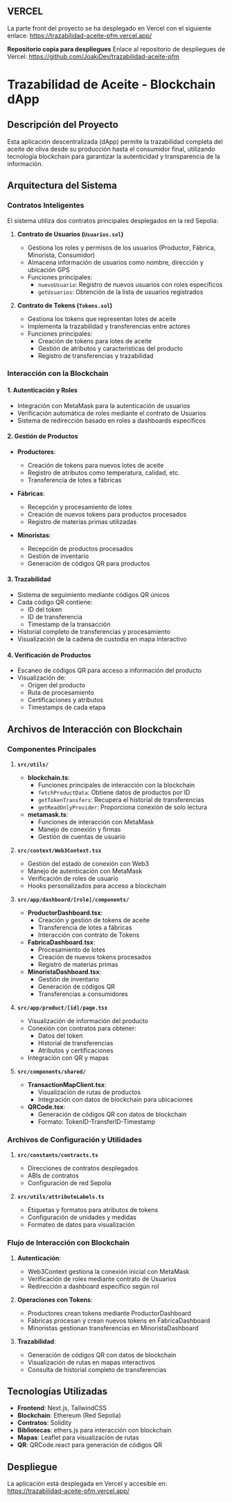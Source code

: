## VERCEL
La parte front del proyecto se ha desplegado en Vercel con el siguiente enlace:
https://trazabilidad-aceite-pfm.vercel.app/

**Repositorio copia para despliegues**
Enlace al repositorio de despliegues de Vercel:
https://github.com/JoakiDev/trazabilidad-aceite-pfm


# Trazabilidad de Aceite - Blockchain dApp

## Descripción del Proyecto
Esta aplicación descentralizada (dApp) permite la trazabilidad completa del aceite de oliva desde su producción hasta el consumidor final, utilizando tecnología blockchain para garantizar la autenticidad y transparencia de la información.

## Arquitectura del Sistema

### Contratos Inteligentes
El sistema utiliza dos contratos principales desplegados en la red Sepolia:

1. **Contrato de Usuarios (`Usuarios.sol`)**
   - Gestiona los roles y permisos de los usuarios (Productor, Fábrica, Minorista, Consumidor)
   - Almacena información de usuarios como nombre, dirección y ubicación GPS
   - Funciones principales:
     - `nuevoUsuario`: Registro de nuevos usuarios con roles específicos
     - `getUsuarios`: Obtención de la lista de usuarios registrados

2. **Contrato de Tokens (`Tokens.sol`)**
   - Gestiona los tokens que representan lotes de aceite
   - Implementa la trazabilidad y transferencias entre actores
   - Funciones principales:
     - Creación de tokens para lotes de aceite
     - Gestión de atributos y características del producto
     - Registro de transferencias y trazabilidad

### Interacción con la Blockchain

#### 1. Autenticación y Roles
- Integración con MetaMask para la autenticación de usuarios
- Verificación automática de roles mediante el contrato de Usuarios
- Sistema de redirección basado en roles a dashboards específicos

#### 2. Gestión de Productos
- **Productores**:
  - Creación de tokens para nuevos lotes de aceite
  - Registro de atributos como temperatura, calidad, etc.
  - Transferencia de lotes a fábricas

- **Fábricas**:
  - Recepción y procesamiento de lotes
  - Creación de nuevos tokens para productos procesados
  - Registro de materias primas utilizadas

- **Minoristas**:
  - Recepción de productos procesados
  - Gestión de inventario
  - Generación de códigos QR para productos

#### 3. Trazabilidad
- Sistema de seguimiento mediante códigos QR únicos
- Cada código QR contiene:
  - ID del token
  - ID de transferencia
  - Timestamp de la transacción
- Historial completo de transferencias y procesamiento
- Visualización de la cadena de custodia en mapa interactivo

#### 4. Verificación de Productos
- Escaneo de códigos QR para acceso a información del producto
- Visualización de:
  - Origen del producto
  - Ruta de procesamiento
  - Certificaciones y atributos
  - Timestamps de cada etapa

## Archivos de Interacción con Blockchain

### Componentes Principales

1. **`src/utils/`**
   - **blockchain.ts**: 
     - Funciones principales de interacción con la blockchain
     - `fetchProductData`: Obtiene datos de productos por ID
     - `getTokenTransfers`: Recupera el historial de transferencias
     - `getReadOnlyProvider`: Proporciona conexión de solo lectura
   - **metamask.ts**:
     - Funciones de interacción con MetaMask
     - Manejo de conexión y firmas
     - Gestión de cuentas de usuario

2. **`src/context/Web3Context.tsx`**
   - Gestión del estado de conexión con Web3
   - Manejo de autenticación con MetaMask
   - Verificación de roles de usuario
   - Hooks personalizados para acceso a blockchain

3. **`src/app/dashboard/[role]/components/`**
   - **ProductorDashboard.tsx**: 
     - Creación y gestión de tokens de aceite
     - Transferencia de lotes a fábricas
     - Interacción con contrato de Tokens
   - **FabricaDashboard.tsx**:
     - Procesamiento de lotes
     - Creación de nuevos tokens procesados
     - Registro de materias primas
   - **MinoristaDashboard.tsx**:
     - Gestión de inventario
     - Generación de códigos QR
     - Transferencias a consumidores

4. **`src/app/product/[id]/page.tsx`**
   - Visualización de información del producto
   - Conexión con contratos para obtener:
     - Datos del token
     - Historial de transferencias
     - Atributos y certificaciones
   - Integración con QR y mapas

5. **`src/components/shared/`**
   - **TransactionMapClient.tsx**: 
     - Visualización de rutas de productos
     - Integración con datos de blockchain para ubicaciones
   - **QRCode.tsx**:
     - Generación de códigos QR con datos de blockchain
     - Formato: TokenID-TransferID-Timestamp

### Archivos de Configuración y Utilidades

1. **`src/constants/contracts.ts`**
   - Direcciones de contratos desplegados
   - ABIs de contratos
   - Configuración de red Sepolia

2. **`src/utils/attributeLabels.ts`**
   - Etiquetas y formatos para atributos de tokens
   - Configuración de unidades y medidas
   - Formateo de datos para visualización

### Flujo de Interacción con Blockchain

1. **Autenticación**:
   - Web3Context gestiona la conexión inicial con MetaMask
   - Verificación de roles mediante contrato de Usuarios
   - Redirección a dashboard específico según rol

2. **Operaciones con Tokens**:
   - Productores crean tokens mediante ProductorDashboard
   - Fábricas procesan y crean nuevos tokens en FabricaDashboard
   - Minoristas gestionan transferencias en MinoristaDashboard

3. **Trazabilidad**:
   - Generación de códigos QR con datos de blockchain
   - Visualización de rutas en mapas interactivos
   - Consulta de historial completo de transferencias

## Tecnologías Utilizadas
- **Frontend**: Next.js, TailwindCSS
- **Blockchain**: Ethereum (Red Sepolia)
- **Contratos**: Solidity
- **Bibliotecas**: ethers.js para interacción con blockchain
- **Mapas**: Leaflet para visualización de rutas
- **QR**: QRCode.react para generación de códigos QR

## Despliegue
La aplicación está desplegada en Vercel y accesible en:
https://trazabilidad-aceite-pfm.vercel.app/
